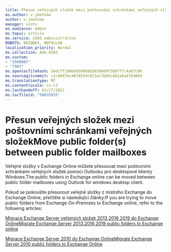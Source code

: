 ```yaml
---
title: Přesun veřejných složek mezi poštovními schránkami veřejných složek
ms.author: v-jmathew
author: v-jmathew
manager: scotv
ms.audience: Admin
ms.topic: article
ms.service: o365-administration
ROBOTS: NOINDEX, NOFOLLOW
localization_priority: Normal
ms.collection: Adm_O365
ms.custom:
- "3500007"
- "7983"
ms.openlocfilehash: 5edcff180bb8599b882630b09f3bbff7c4a07c06
ms.sourcegitcommit: c1c6047ec467853dc823a17b02c461a6a476406d
ms.translationtype: MT
ms.contentlocale: cs-CZ
ms.lasthandoff: 01/27/2021
ms.locfileid: "50035855"
---
```

# <a name="move-public-folders-between-public-folder-mailboxes"></a><span data-ttu-id="1586b-102">Přesun veřejných složek mezi poštovními schránkami veřejných složek</span><span class="sxs-lookup"><span data-stu-id="1586b-102">Move public folder(s) between public folder mailboxes</span></span>

<span data-ttu-id="1586b-103">Veřejné složky v Exchange Online můžete přesouvat mezi poštovními schránkami veřejných složek pomocí Outlooku pro desktopové klienty Windows.</span><span class="sxs-lookup"><span data-stu-id="1586b-103">The public folders in Exchange online can be moved between public folder mailboxes using Outlook for windows desktop client.</span></span>

<span data-ttu-id="1586b-104">Pokud se pokoušíte přesunout veřejné složky z místního Exchange do Exchange Online, přečtěte si následující články:</span><span class="sxs-lookup"><span data-stu-id="1586b-104">If you are trying to move public folders from Exchange On-Premises to Exchange online, refer to the following articles:</span></span>

[<span data-ttu-id="1586b-105">Migrace Exchange Server veřejných složek 2013 2016 2019 do Exchange Online</span><span class="sxs-lookup"><span data-stu-id="1586b-105">Migrate Exchange Server 2013,2016,2019 public folders to Exchange online</span></span>](https://aka.ms/ModernPFToEXO)

[<span data-ttu-id="1586b-106">Migrace Exchange Server 2010 do Exchange Online</span><span class="sxs-lookup"><span data-stu-id="1586b-106">Migrate Exchange Server 2010 public folders to Exchange Online</span></span>](https://aka.ms/LegacyPFToEXO)
